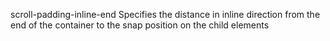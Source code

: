 scroll-padding-inline-end
    Specifies the distance in inline direction from the end of the container to the snap position on the child elements
